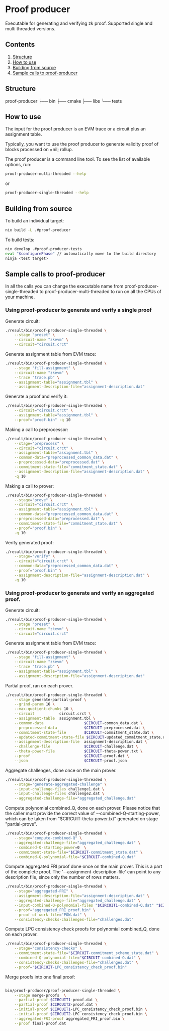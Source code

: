 # Proof producer
Executable for generating and verifying zk proof.
Supported single and multi threaded versions.

## Contents
1. [Structure](#structure)
2. [How to use](#how_to_use)
3. [Building from source](#building_from_source)
4. [Sample calls to proof-producer](#sample_calls_to_proof-producer)

## Structure
proof-producer
├── bin
├── cmake
├── libs
└── tests

## How to use
The input for the proof producer is an EVM trace or a circuit plus an assignment table.

Typically, you want to use the proof producer to generate validity proof of blocks
processed on =nil; rollup.

The proof producer is a command line tool. To see the list of available
options, run:

```bash
proof-producer-multi-threaded --help
```
or
```bash
proof-producer-single-threaded --help
```

## Building from source
To build an individual target:
```bash
nix build -L .#proof-producer
```

To build tests:
```bash
nix develop .#proof-producer-tests
eval "$configurePhase" // automatically move to the build directory
ninja <test target>
```


## Sample calls to proof-producer
In all the calls you can change the executable name from
proof-producer-single-threaded to proof-producer-multi-threaded to run on all
the CPUs of your machine.

### Using proof-producer to generate and verify a single proof
Generate circuit:
```bash
./result/bin/proof-producer-single-threaded \
    --stage "preset" \
    --circuit-name "zkevm" \
    --circuit="circuit.crct"
```

Generate assignment table from EVM trace:
```bash
./result/bin/proof-producer-single-threaded \
    --stage "fill-assignment" \
    --circuit-name "zkevm" \
    --trace "trace.pb" \
    --assignment-table="assignment.tbl" \
    --assignment-description-file="assignment-description.dat"
```

Generate a proof and verify it:
```bash
./result/bin/proof-producer-single-threaded \
    --circuit="circuit.crct" \
    --assignment-table="assignment.tbl" \
    --proof="proof.bin" -q 10
```

Making a call to preprocessor:

```bash
./result/bin/proof-producer-single-threaded \
    --stage="preprocess" \
    --circuit="circuit.crct" \
    --assignment-table="assignment.tbl" \
    --common-data="preprocessed_common_data.dat" \
    --preprocessed-data="preprocessed.dat" \
    --commitment-state-file="commitment_state.dat" \
    --assignment-description-file="assignment-description.dat" \
    -q 10
```

Making a call to prover:

```bash
./result/bin/proof-producer-single-threaded \
    --stage="prove" \
    --circuit="circuit.crct" \
    --assignment-table="assignment.tbl" \
    --common-data="preprocessed_common_data.dat" \
    --preprocessed-data="preprocessed.dat" \
    --commitment-state-file="commitment_state.dat" \
    --proof="proof.bin" \
    -q 10
```

Verify generated proof:
```bash
./result/bin/proof-producer-single-threaded \
    --stage="verify" \
    --circuit="circuit.crct" \
    --common-data="preprocessed_common_data.dat" \
    --proof="proof.bin" \
    --assignment-description-file="assignment-description.dat" \
    -q 10
```

### Using proof-producer to generate and verify an aggregated proof.
Generate circuit:
```bash
./result/bin/proof-producer-single-threaded \
    --stage "preset" \
    --circuit-name "zkevm" \
    --circuit="circuit.crct"
```

Generate assignment table from EVM trace:
```bash
./result/bin/proof-producer-single-threaded \
    --stage "fill-assignment" \
    --circuit-name "zkevm" \
    --trace "trace.pb" \
    --assignment-table="assignment.tbl" \
    --assignment-description-file="assignment-description.dat"
```

Partial proof, ran on each prover.
```bash
./result/bin/proof-producer-single-threaded \
    --stage generate-partial-proof \
    --grind-param 16 \
    --max-quotient-chunks 10 \
    --circuit           circuit.crct \
    --assignment-table  assignment.tbl \
    --common-data                  $CIRCUIT-common_data.dat \
    --preprocessed-data            $CIRCUIT-preprocessed.dat \
    --commitment-state-file        $CIRCUIT-commitment_state.dat \
    --updated-commitment-state-file $CIRCUIT-updated_commitment_state.dat \
    --assignment-description-file  assignment-description.dat \
    --challenge-file               $CIRCUIT-challenge.dat \
    --theta-power-file             $CIRCUIT-theta-power.txt \
    --proof                        $CIRCUIT-proof.dat \
    --json                         $CIRCUIT-proof.json
```

Aggregate challenges, done once on the main prover.
```bash
./result/bin/proof-producer-single-threaded \
    --stage="generate-aggregated-challenge" \
    --input-challenge-files challenge1.dat \
    --input-challenge-files challenge2.dat \
    --aggregated-challenge-file="aggregated_challenge.dat"
```

Compute polynomial combined_Q, done on each prover. Please notice that the caller must provide the correct value of --combined-Q-starting-power, which can be taken from "$CIRCUIT-theta-power.txt" generated on stage "partial-prove".
```bash
./result/bin/proof-producer-single-threaded \
    --stage="compute-combined-Q" \
    --aggregated-challenge-file="aggregated_challenge.dat" \
    --combined-Q-starting-power=0  \
    --commitment-state-file="$CIRCUIT-commitment_state.dat" \
    --combined-Q-polynomial-file="$CIRCUIT-combined-Q.dat"
```

Compute aggregated FRI proof done once on the main prover. This is a part of the complete proof. The '--assignment-description-file' can point to any description file, since only the number of rows matters.
```bash
./result/bin/proof-producer-single-threaded \
    --stage="aggregated-FRI" \
    --assignment-description-file="assignment-description.dat" \
    --aggregated-challenge-file="aggregated_challenge.dat" \
    --input-combined-Q-polynomial-files "$CIRCUIT1-combined-Q.dat" "$CIRCUIT2_combined-Q.dat" \
    --proof="aggregated_FRI_proof.bin" \
    --proof-of-work-file="POW.dat" \
    --consistency-checks-challenges-file="challenges.dat"
```

Compute LPC consistency check proofs for polynomial combined_Q, done on each prover.
```bash
./result/bin/proof-producer-single-threaded \
    --stage="consistency-checks" \
    --commitment-state-file="$CIRCUIT-commitment_scheme_state.dat" \
    --combined-Q-polynomial-file="$CIRCUIT-combined-Q.dat" \
    --consistency-checks-challenges-file="challenges.dat" \
    --proof="$CIRCUIT-LPC_consistency_check_proof.bin"
```

Merge proofs into one final proof:
```bash

bin/proof-producer/proof-producer-single-threaded \
    --stage merge-proofs  \
    --partial-proof $CIRCUIT1-proof.dat \
    --partial-proof $CIRCUIT2-proof.dat \
    --initial-proof $CIRCUIT1-LPC_consistency_check_proof.bin \
    --initial-proof $CIRCUIT2-LPC_consistency_check_proof.bin \
    --aggregated-FRI-proof aggregated_FRI_proof.bin \
    --proof final-proof.dat
```

